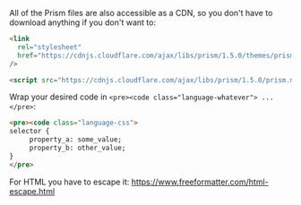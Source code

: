 
All of the Prism files are also accessible as a CDN, so you don't have to download anything if you don't want to:

```html
<link
  rel="stylesheet"
  href="https://cdnjs.cloudflare.com/ajax/libs/prism/1.5.0/themes/prism.min.css"
/>

<script src="https://cdnjs.cloudflare.com/ajax/libs/prism/1.5.0/prism.min.js"></script>
```


Wrap your desired code in `<pre><code class="language-whatever"> ... </pre>`:

```html
<pre><code class="language-css">
selector {
     property_a: some_value;
     property_b: other_value;
}
</pre>
```

For HTML you have to escape it: https://www.freeformatter.com/html-escape.html
